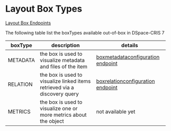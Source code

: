# Layout Box Types
[Layout Box Endpoints](boxes.md)

The following table list the boxTypes available out-of-box in DSpace-CRIS 7

boxType | description | details
------------ | ------------- | -------------
METADATA | the box is used to visualize metadata and files of the item | [boxmetadataconfiguration endpoint](box-metadata.md)
RELATION | the box is used to visualize linked items retrieved via a discovery query | [boxrelationconfiguration endpoint](box-relation.md)
METRICS | the box is used to visualize one or more metrics about the object | not available yet